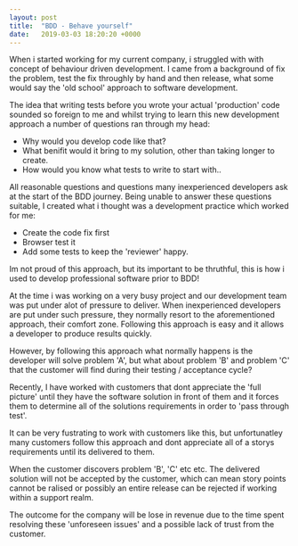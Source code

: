 ```yaml
---
layout: post
title:  "BDD - Behave yourself"
date:   2019-03-03 18:20:20 +0000
---
```


When i started working for my current company, i struggled with with concept of behaviour driven development. I came from a background of fix the problem, test the fix throughly by hand and then release, what some would say the 'old school' approach to software development.

The idea that writing tests before you wrote your actual 'production' code sounded so foreign to me and whilst trying to learn this new development approach a number of questions ran through my head:

- Why would you develop code like that?
- What benifit would it bring to my solution, other than taking longer to create.
- How would you know what tests to write to start with..

All reasonable questions and questions many inexperienced developers ask at the start of the BDD journey.
Being unable to answer these questions suitable, I created what i thought was a development practice which worked for me:

- Create the code fix first
- Browser test it
- Add some tests to keep the 'reviewer' happy.

Im not proud of this approach, but its important to be thruthful, this is how i used to develop professional software prior to BDD!

At the time i was working on a very busy project and our development team was put under alot of pressure to deliver. When inexperienced developers are put under such pressure, they normally resort to the aforementioned approach, their comfort zone. Following this approach is easy and it allows a developer to produce results quickly.

However, by following this approach what normally happens is the developer will solve problem 'A', but what about problem 'B' and problem 'C' that the customer will find during their testing / acceptance cycle?

Recently, I have worked with customers that dont appreciate the 'full picture' until they have the software solution in front of them and it forces them to determine all of the solutions requirements in order to 'pass through test'.

It can be very fustrating to work with customers like this, but unfortunatley many customers follow this approach and dont appreciate all of a storys requirements until its delivered to them.

When the customer discovers problem 'B', 'C' etc etc. The delivered solution will not be accepted by the customer, which can mean story points cannot be ralised or possibly an entire release can be rejected if working within a support realm.

The outcome for the company will be lose in revenue due to the time spent resolving these 'unforeseen issues' and a possible lack of trust from the customer.






